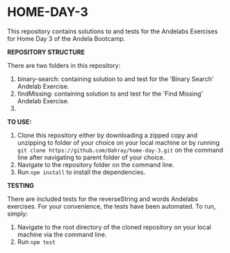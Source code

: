# HOME-DAY-3
This repository contains solutions to and tests for the Andelabs  Exercises for Home Day 3 of the Andela Bootcamp.

**REPOSITORY STRUCTURE**

There are two folders in this repository:
   1. binary-search: containing solution to and test for the 'Binary Search' Andelab Exercise.
   2. findMissing: containing solution to and test for the 'Find Missing' Andelab Exercise.
   3. 

**TO USE:**

   1. Clone this repository either by downloading a zipped copy and unzipping to folder of your choice on your local machine or by running `git clone https://github.com/Oahray/home-day-3.git` on the command line after navigating to parent folder of your choice.
   2. Navigate to the repository folder on the command line.
   3. Run `npm install` to install the dependencies. 


**TESTING**

There are included tests for the reverseString and words Andelabs exercises. For your convenience, the tests have been automated. To run, simply: 
   1. Navigate to the root directory of the cloned repository on your local machine via the command line.
   2. Run `npm test`
